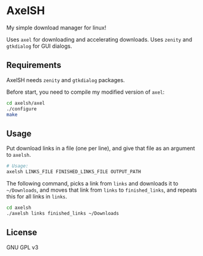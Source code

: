 # AxelSH

My simple download manager for linux!

Uses `axel` for downloading and accelerating downloads. Uses `zenity` and `gtkdialog` for GUI dialogs.

## Requirements

AxelSH needs `zenity` and `gtkdialog` packages.

Before start, you need to compile my modified version of `axel`:

```bash
cd axelsh/axel
./configure
make
```

## Usage

Put download links in a file (one per line), and give that file as an argument to `axelsh`.

```bash
# Usage:
axelsh LINKS_FILE FINISHED_LINKS_FILE OUTPUT_PATH
```

The following command, picks a link from `links` and downloads it to `~/Downloads`, and moves that link from `links` to `finished_links`, and repeats this for all links in `links`.

```bash
cd axelsh
./axelsh links finished_links ~/Downloads
```

## License
GNU GPL v3